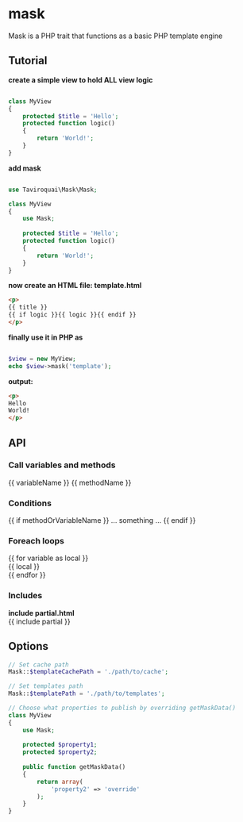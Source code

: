 # mask
Mask is a PHP trait that functions as a basic PHP template engine

## Tutorial

__create a simple view to hold ALL view logic__
```php

class MyView
{
    protected $title = 'Hello';
    protected function logic()
    {
        return 'World!';
    }
}
```

__add mask__
```php

use Taviroquai\Mask\Mask;

class MyView
{
    use Mask;
    
    protected $title = 'Hello';
    protected function logic()
    {
        return 'World!';
    }
}
```

__now create an HTML file: template.html__
```html
<p>
{{ title }}
{{ if logic }}{{ logic }}{{ endif }}
</p>
```

__finally use it in PHP as__
```php

$view = new MyView;
echo $view->mask('template');

```

__output:__
```html
<p>
Hello
World!
</p>
```

## API
### Call variables and methods
{{ variableName }}
{{ methodName }}

### Conditions
{{ if methodOrVariableName }}
... something ...
{{ endif }}

### Foreach loops
{{ for variable as local }}  
    {{ local }}  
{{ endfor }}  

### Includes
__include partial.html__  
{{ include partial }}

## Options
```php
// Set cache path
Mask::$templateCachePath = './path/to/cache';

// Set templates path
Mask::$templatePath = './path/to/templates';

// Choose what properties to publish by overriding getMaskData()
class MyView
{
    use Mask;
    
    protected $property1;
    protected $property2;
    
    public function getMaskData()
    {
        return array(
            'property2' => 'override'
        );
    }
}
```
